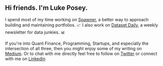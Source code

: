 ## Hi friends. I'm Luke Posey. 

I spend most of my time working on [Spawner](https://www.spawner.ai), a better way to approach building and maintaining portfolios. 📈 I also work on [Dataset Daily](https://www.datasetdaily.com), a weekly newsletter for data junkies. 📊  

If you're into Quant Finance, Programming, Startups, and especially the intersection of all three, then you might enjoy some of my writing on [Medium](https://medium.com/@posey). Or to chat with me directly feel free to follow on [Twitter](https://twitter.com/poseysthumbs) or connect with me on [Linkedin](https://www.linkedin.com/in/luke-posey/)
